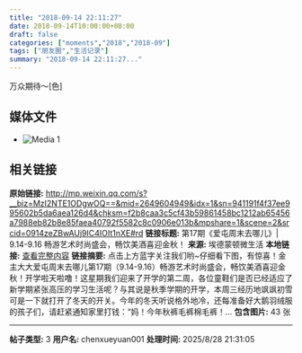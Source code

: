 ```yaml
---
title: "2018-09-14 22:11:27"
date: 2018-09-14T10:00:00+08:00
draft: false
categories: ["moments","2018","2018-09"]
tags: ["朋友圈","生活记录"]
summary: "2018-09-14 22:11:27..."
---
```


万众期待～[色]

## 媒体文件

- ![Media 1](/Moments/photos/2018-09-14/201809142211270.jpg)

## 相关链接

**原始链接:** http://mp.weixin.qq.com/s?__biz=MzI2NTE1ODgwOQ==&mid=2649604949&idx=1&sn=941191f4f37ee995602b5da6aea126d4&chksm=f2b8caa3c5cf43b59861458bc1212ab65456a7988eb82b8e85faea40792f5582c8c0906e013b&mpshare=1&scene=2&srcid=0914zeZBwAUj9IC4IOIt1nXE#rd
**链接标题:** 第17期《爱屯周末去哪儿》| 9.14-9.16 畅游艺术时尚盛会，畅饮美酒喜迎金秋！
**来源:** 埃德蒙顿微生活
**本地链接:** [查看完整内容](/link_content/2018/09/2018-09-14/link_content/)
**链接摘要:** 点击上方蓝字关注我们哟~仔细看下图，有惊喜！金主大大爱屯周末去哪儿第17期（9.14-9.16）畅游艺术时尚盛会，畅饮美酒喜迎金秋！开学啦天啦噜！这星期我们迎来了开学的第二周，各位童鞋们是否已经适应了新学期紧张高压的学习生活呢？与其说是秋季学期的开学，本周三经历地飒飒初雪可是一下就打开了冬天的开关。今年的冬天听说格外地冷，还每准备好大鹅羽绒服的孩子们，请赶紧通知家里打钱：“妈！今年秋裤毛裤棉毛裤！...
**包含图片:** 43 张

---

**帖子类型:** 3
**用户名:** chenxueyuan001
**处理时间:** 2025/8/28 21:31:05